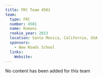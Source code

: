 ```yaml
---
title: FRC Team 4501
team:
  type: FRC
  number: 4501
  name: Humans
  rookie_year: 2013
  location: Santa Monica, California, USA
  sponsors:
    - New Roads School
  links:
    Website: 
---
```

No content has been added for this team